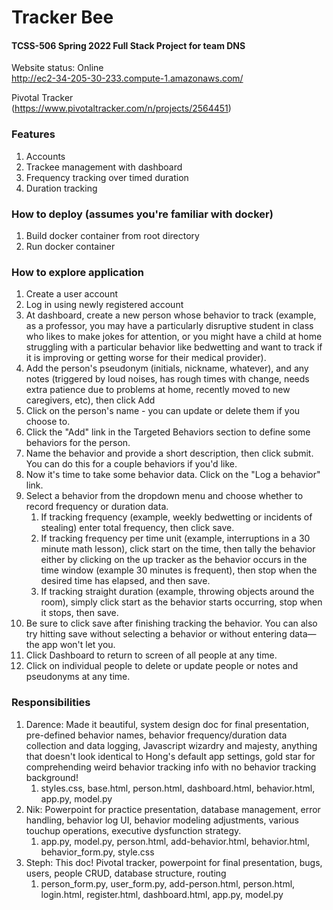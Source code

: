# Tracker Bee
#### TCSS-506 Spring 2022 Full Stack Project for team DNS
  
Website status: Online  
http://ec2-34-205-30-233.compute-1.amazonaws.com/  
  
Pivotal Tracker  
(https://www.pivotaltracker.com/n/projects/2564451)  

### Features
1) Accounts
2) Trackee management with dashboard
3) Frequency tracking over timed duration
4) Duration tracking

### How to deploy (assumes you're familiar with docker)
1) Build docker container from root directory
2) Run docker container

### How to explore application
1) Create a user account
2) Log in using newly registered account
3) At dashboard, create a new person whose behavior to track (example, as a professor, you may have a particularly disruptive student in class who likes to make jokes for attention, or you might have a child at home struggling with a particular behavior like bedwetting and want to track if it is improving or getting worse for their medical provider).
4) Add the person's pseudonym (initials, nickname, whatever), and any notes (triggered by loud noises, has rough times with change, needs extra patience due to problems at home, recently moved to new caregivers, etc), then click Add
5) Click on the person's name - you can update or delete them if you choose to.
6) Click the "Add" link in the Targeted Behaviors section to define some behaviors for the person.
7) Name the behavior and provide a short description, then click submit.  You can do this for a couple behaviors if you'd like.
8) Now it's time to take some behavior data.  Click on the "Log a behavior" link.
9) Select a behavior from the dropdown menu and choose whether to record frequency or duration data.
   1) If tracking frequency (example, weekly bedwetting or incidents of stealing) enter total frequency, then click save.
   2) If tracking frequency per time unit (example, interruptions in a 30 minute math lesson), click start on the time, then tally the behavior either by clicking on the up tracker as the behavior occurs in the time window (example 30 minutes is frequent), then stop when the desired time has elapsed, and then save.
   3) If tracking straight duration (example, throwing objects around the room), simply click start as the behavior starts occurring, stop when it stops, then save.
10) Be sure to click save after finishing tracking the behavior.  You can also try hitting save without selecting a behavior or without entering data—the app won't let you.
11) Click Dashboard to return to screen of all people at any time.  
12) Click on individual people to delete or update people or notes and pseudonyms at any time.  

### Responsibilities
1) Darence: Made it beautiful, system design doc for final presentation, pre-defined behavior names, behavior frequency/duration data collection and data logging, Javascript wizardry and majesty, anything that doesn't look identical to Hong's default app settings, gold star for comprehending weird behavior tracking info with no behavior tracking background!  
   1) styles.css, base.html, person.html, dashboard.html, behavior.html, app.py, model.py  
2) Nik: Powerpoint for practice presentation, database management, error handling, behavior log UI, behavior modeling adjustments, various touchup operations, executive dysfunction strategy.
   1) app.py, model.py, person.html, add-behavior.html, behavior.html, behavior_form.py, style.css
3) Steph: This doc!  Pivotal tracker, powerpoint for final presentation, bugs, users, people CRUD, database structure, routing
   1) person_form.py, user_form.py, add-person.html, person.html, login.html, register.html, dashboard.html, app.py, model.py
